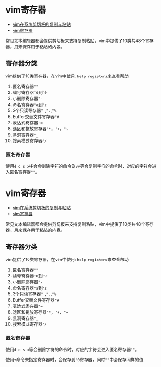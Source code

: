 # vim寄存器

* [vim在系统剪切板的复制与粘贴](https://blog.csdn.net/zhangxiao93/article/details/53677764)
* [vim寄存器](https://harttle.land/2016/07/25/vim-registers.html)

常见文本编辑器都会提供剪切板来支持复制粘贴，vim中提供了10类共48个寄存器，用来保存用于粘贴的内容。

## 寄存器分类

vim提供了10类寄存器，在vim中使用`:help registers`来查看帮助

1. 匿名寄存器`""`
2. 编号寄存器`"0`到`"9`
3. 小删除寄存器`"-`
4. 命名寄存器`"a`到`"z`
5. 3个只读寄存器`":`,`".`,`"%`
6. Buffer交替文件寄存器`"#`
7. 表达式寄存器`"=`
8. 选区和拖放寄存器`"*`，`"+`，`"~`
9. 黑洞寄存器`"_`
10. 搜索模式寄存器`"/`

### 匿名寄存器

使用`d c s x`扥会会删除字符的命令及`yy`等会复制字符的命令时，对应的字符会进入匿名寄存器`""`。

# vim寄存器

* [vim在系统剪切板的复制与粘贴](https://blog.csdn.net/zhangxiao93/article/details/53677764)
* [vim寄存器](https://harttle.land/2016/07/25/vim-registers.html)

常见文本编辑器都会提供剪切板来支持复制粘贴，vim中提供了10类共48个寄存器，用来保存用于粘贴的内容。

## 寄存器分类

vim提供了10类寄存器，在vim中使用`:help registers`来查看帮助

1. 匿名寄存器`""`
2. 编号寄存器`"0`到`"9`
3. 小删除寄存器`"-`
4. 命名寄存器`"a`到`"z`
5. 3个只读寄存器`":`,`".`,`"%`
6. Buffer交替文件寄存器`"#`
7. 表达式寄存器`"=`
8. 选区和拖放寄存器`"*`，`"+`，`"~`
9. 黑洞寄存器`"_`
10. 搜索模式寄存器`"/`

### 匿名寄存器

使用`d c s x`等会删除字符的命令时，对应的字符会进入匿名寄存器`""`。

使用`y`命令未指定寄存器时，会保存到`"0`寄存器，同时`""`中会保存同样的值


